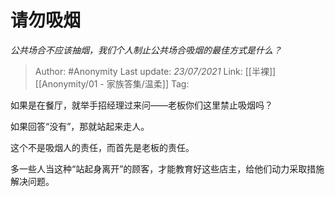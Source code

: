 # 请勿吸烟
*公共场合不应该抽烟，我们个人制止公共场合吸烟的最佳方式是什么？*

> Author: #Anonymity
> Last update: *23/07/2021* 
> Link: [[半裸]] [[Anonymity/01 - 家族答集/温柔]]
> Tag:   



如果是在餐厅，就举手招经理过来问——老板你们这里禁止吸烟吗？

如果回答“没有”，那就站起来走人。

这个不是吸烟人的责任，而首先是老板的责任。

多一些人当这种“站起身离开”的顾客，才能教育好这些店主，给他们动力采取措施解决问题。



